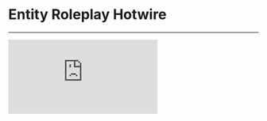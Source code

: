 # Entity Roleplay Hotwire
---
[![Discord](https://discord.com/api/guilds/758468267781652512/widget.json)](https://entityroleplay.com/discord)

